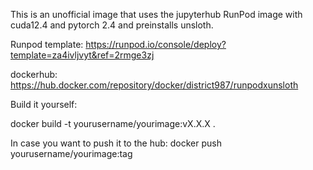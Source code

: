 This is an unofficial image that uses the jupyterhub RunPod image with cuda12.4 and pytorch 2.4 and preinstalls unsloth.

Runpod template:
https://runpod.io/console/deploy?template=za4ivljvyt&ref=2rmge3zj

dockerhub:
https://hub.docker.com/repository/docker/district987/runpodxunsloth

Build it yourself:

docker build -t yourusername/yourimage:vX.X.X .

In case you want to push it to the hub:
docker push yourusername/yourimage:tag
